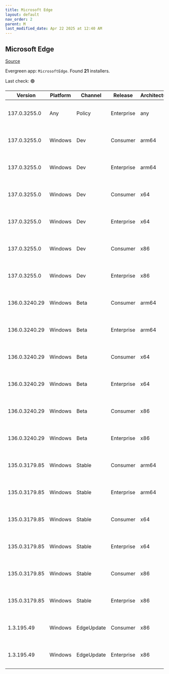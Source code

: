 ```yaml
---
title: Microsoft Edge
layout: default
nav_order: 2
parent: M
last_modified_date: Apr 22 2025 at 12:40 AM
---
```


## Microsoft Edge

[Source](https://www.microsoft.com/edge)

Evergreen app: `MicrosoftEdge`. Found **21** installers.

Last check: 🟢

| Version       | Platform | Channel    | Release    | Architecture | Hash                                                             | URI                                                                                                                                                                                                                                                                                                                      |
| ------------- | -------- | ---------- | ---------- | ------------ | ---------------------------------------------------------------- | ------------------------------------------------------------------------------------------------------------------------------------------------------------------------------------------------------------------------------------------------------------------------------------------------------------------------ |
| 137.0.3255.0  | Any      | Policy     | Enterprise | any          | F94D998767E1D902A8F0C063608585F344981AAE35E8900A58658EFCA921B0DE | [https://msedge.sf.dl.delivery.mp.microsoft.com/filestreamingservice/files/1f073e22-5b74-4e88-8d1b-d10105fb22b8/MicrosoftEdgePolicyTemplates.cab](https://msedge.sf.dl.delivery.mp.microsoft.com/filestreamingservice/files/1f073e22-5b74-4e88-8d1b-d10105fb22b8/MicrosoftEdgePolicyTemplates.cab)                       |
| 137.0.3255.0  | Windows  | Dev        | Consumer   | arm64        | 893B1B7942CDFE658362EE6A4162F810644AB30FF992D9C77A44FA9D5530C8B4 | [https://msedge.sf.dl.delivery.mp.microsoft.com/filestreamingservice/files/d0d44918-7754-4261-a16b-a12dcb2e8584/MicrosoftEdgeDevEnterpriseARM64.msi](https://msedge.sf.dl.delivery.mp.microsoft.com/filestreamingservice/files/d0d44918-7754-4261-a16b-a12dcb2e8584/MicrosoftEdgeDevEnterpriseARM64.msi)                 |
| 137.0.3255.0  | Windows  | Dev        | Enterprise | arm64        | 893B1B7942CDFE658362EE6A4162F810644AB30FF992D9C77A44FA9D5530C8B4 | [https://msedge.sf.dl.delivery.mp.microsoft.com/filestreamingservice/files/d0d44918-7754-4261-a16b-a12dcb2e8584/MicrosoftEdgeDevEnterpriseARM64.msi](https://msedge.sf.dl.delivery.mp.microsoft.com/filestreamingservice/files/d0d44918-7754-4261-a16b-a12dcb2e8584/MicrosoftEdgeDevEnterpriseARM64.msi)                 |
| 137.0.3255.0  | Windows  | Dev        | Consumer   | x64          | DD1CAA25C10A8841C1788352FA5D7CA1624A6638704716479E1F9F0B64F8E53F | [https://msedge.sf.dl.delivery.mp.microsoft.com/filestreamingservice/files/8d4d9030-c8b5-4703-9a68-1be5423b64cd/MicrosoftEdgeDevEnterpriseX64.msi](https://msedge.sf.dl.delivery.mp.microsoft.com/filestreamingservice/files/8d4d9030-c8b5-4703-9a68-1be5423b64cd/MicrosoftEdgeDevEnterpriseX64.msi)                     |
| 137.0.3255.0  | Windows  | Dev        | Enterprise | x64          | DD1CAA25C10A8841C1788352FA5D7CA1624A6638704716479E1F9F0B64F8E53F | [https://msedge.sf.dl.delivery.mp.microsoft.com/filestreamingservice/files/8d4d9030-c8b5-4703-9a68-1be5423b64cd/MicrosoftEdgeDevEnterpriseX64.msi](https://msedge.sf.dl.delivery.mp.microsoft.com/filestreamingservice/files/8d4d9030-c8b5-4703-9a68-1be5423b64cd/MicrosoftEdgeDevEnterpriseX64.msi)                     |
| 137.0.3255.0  | Windows  | Dev        | Consumer   | x86          | A10914913976D0CE7D02F5319E69CCFDD56D5A875A56F9A1B9AF34DAA69E5EF7 | [https://msedge.sf.dl.delivery.mp.microsoft.com/filestreamingservice/files/6b35347c-e4d7-400f-90c9-e034f5e67797/MicrosoftEdgeDevEnterpriseX86.msi](https://msedge.sf.dl.delivery.mp.microsoft.com/filestreamingservice/files/6b35347c-e4d7-400f-90c9-e034f5e67797/MicrosoftEdgeDevEnterpriseX86.msi)                     |
| 137.0.3255.0  | Windows  | Dev        | Enterprise | x86          | A10914913976D0CE7D02F5319E69CCFDD56D5A875A56F9A1B9AF34DAA69E5EF7 | [https://msedge.sf.dl.delivery.mp.microsoft.com/filestreamingservice/files/6b35347c-e4d7-400f-90c9-e034f5e67797/MicrosoftEdgeDevEnterpriseX86.msi](https://msedge.sf.dl.delivery.mp.microsoft.com/filestreamingservice/files/6b35347c-e4d7-400f-90c9-e034f5e67797/MicrosoftEdgeDevEnterpriseX86.msi)                     |
| 136.0.3240.29 | Windows  | Beta       | Consumer   | arm64        | 5F162B9EE1FCF81DB6727A691506C02A0148AD1BF272634559A88C3BC251F7C0 | [https://msedge.sf.dl.delivery.mp.microsoft.com/filestreamingservice/files/e7df1529-7170-4ff6-99ea-b09b6bab07f2/MicrosoftEdgeBetaEnterpriseARM64.msi](https://msedge.sf.dl.delivery.mp.microsoft.com/filestreamingservice/files/e7df1529-7170-4ff6-99ea-b09b6bab07f2/MicrosoftEdgeBetaEnterpriseARM64.msi)               |
| 136.0.3240.29 | Windows  | Beta       | Enterprise | arm64        | 5F162B9EE1FCF81DB6727A691506C02A0148AD1BF272634559A88C3BC251F7C0 | [https://msedge.sf.dl.delivery.mp.microsoft.com/filestreamingservice/files/e7df1529-7170-4ff6-99ea-b09b6bab07f2/MicrosoftEdgeBetaEnterpriseARM64.msi](https://msedge.sf.dl.delivery.mp.microsoft.com/filestreamingservice/files/e7df1529-7170-4ff6-99ea-b09b6bab07f2/MicrosoftEdgeBetaEnterpriseARM64.msi)               |
| 136.0.3240.29 | Windows  | Beta       | Consumer   | x64          | BE8D0635A08E0BA38ECBE513C4711B58104EFC5D1CD3545D4F2153F4163F8125 | [https://msedge.sf.dl.delivery.mp.microsoft.com/filestreamingservice/files/6f87c73b-e739-46ad-a688-e4601989cff6/MicrosoftEdgeBetaEnterpriseX64.msi](https://msedge.sf.dl.delivery.mp.microsoft.com/filestreamingservice/files/6f87c73b-e739-46ad-a688-e4601989cff6/MicrosoftEdgeBetaEnterpriseX64.msi)                   |
| 136.0.3240.29 | Windows  | Beta       | Enterprise | x64          | BE8D0635A08E0BA38ECBE513C4711B58104EFC5D1CD3545D4F2153F4163F8125 | [https://msedge.sf.dl.delivery.mp.microsoft.com/filestreamingservice/files/6f87c73b-e739-46ad-a688-e4601989cff6/MicrosoftEdgeBetaEnterpriseX64.msi](https://msedge.sf.dl.delivery.mp.microsoft.com/filestreamingservice/files/6f87c73b-e739-46ad-a688-e4601989cff6/MicrosoftEdgeBetaEnterpriseX64.msi)                   |
| 136.0.3240.29 | Windows  | Beta       | Consumer   | x86          | 9CB020CE28B76E0528BFE6C0A350CE8B802897AD99B09E95FF200CBE77B9C9E6 | [https://msedge.sf.dl.delivery.mp.microsoft.com/filestreamingservice/files/32b260fa-8f74-4e9a-b526-518952fd1464/MicrosoftEdgeBetaEnterpriseX86.msi](https://msedge.sf.dl.delivery.mp.microsoft.com/filestreamingservice/files/32b260fa-8f74-4e9a-b526-518952fd1464/MicrosoftEdgeBetaEnterpriseX86.msi)                   |
| 136.0.3240.29 | Windows  | Beta       | Enterprise | x86          | 9CB020CE28B76E0528BFE6C0A350CE8B802897AD99B09E95FF200CBE77B9C9E6 | [https://msedge.sf.dl.delivery.mp.microsoft.com/filestreamingservice/files/32b260fa-8f74-4e9a-b526-518952fd1464/MicrosoftEdgeBetaEnterpriseX86.msi](https://msedge.sf.dl.delivery.mp.microsoft.com/filestreamingservice/files/32b260fa-8f74-4e9a-b526-518952fd1464/MicrosoftEdgeBetaEnterpriseX86.msi)                   |
| 135.0.3179.85 | Windows  | Stable     | Consumer   | arm64        | 8AFF138A23EE0FAFD08A424AD4B078D6B0DE584B7E2B60512E21C73B3A93A1F3 | [https://msedge.sf.dl.delivery.mp.microsoft.com/filestreamingservice/files/ff081cd5-f538-43e6-8c6b-6c1bf535709d/MicrosoftEdgeEnterpriseARM64.msi](https://msedge.sf.dl.delivery.mp.microsoft.com/filestreamingservice/files/ff081cd5-f538-43e6-8c6b-6c1bf535709d/MicrosoftEdgeEnterpriseARM64.msi)                       |
| 135.0.3179.85 | Windows  | Stable     | Enterprise | arm64        | 8AFF138A23EE0FAFD08A424AD4B078D6B0DE584B7E2B60512E21C73B3A93A1F3 | [https://msedge.sf.dl.delivery.mp.microsoft.com/filestreamingservice/files/ff081cd5-f538-43e6-8c6b-6c1bf535709d/MicrosoftEdgeEnterpriseARM64.msi](https://msedge.sf.dl.delivery.mp.microsoft.com/filestreamingservice/files/ff081cd5-f538-43e6-8c6b-6c1bf535709d/MicrosoftEdgeEnterpriseARM64.msi)                       |
| 135.0.3179.85 | Windows  | Stable     | Consumer   | x64          | 71F69528B01EDCB5041E710B51E53602F0ACA6A37AEDE518D99D0DD892DA1E9E | [https://msedge.sf.dl.delivery.mp.microsoft.com/filestreamingservice/files/083fb1ff-6b5c-487b-ba95-5c61711c3ec2/MicrosoftEdgeEnterpriseX64.msi](https://msedge.sf.dl.delivery.mp.microsoft.com/filestreamingservice/files/083fb1ff-6b5c-487b-ba95-5c61711c3ec2/MicrosoftEdgeEnterpriseX64.msi)                           |
| 135.0.3179.85 | Windows  | Stable     | Enterprise | x64          | 71F69528B01EDCB5041E710B51E53602F0ACA6A37AEDE518D99D0DD892DA1E9E | [https://msedge.sf.dl.delivery.mp.microsoft.com/filestreamingservice/files/083fb1ff-6b5c-487b-ba95-5c61711c3ec2/MicrosoftEdgeEnterpriseX64.msi](https://msedge.sf.dl.delivery.mp.microsoft.com/filestreamingservice/files/083fb1ff-6b5c-487b-ba95-5c61711c3ec2/MicrosoftEdgeEnterpriseX64.msi)                           |
| 135.0.3179.85 | Windows  | Stable     | Consumer   | x86          | 78E38F9D98AD127DC3FAD468537A38BEEA06BE7268EC93DB0997FF41E449F76E | [https://msedge.sf.dl.delivery.mp.microsoft.com/filestreamingservice/files/d4b514f7-c91e-4721-b9b4-e9e58e7b17d1/MicrosoftEdgeEnterpriseX86.msi](https://msedge.sf.dl.delivery.mp.microsoft.com/filestreamingservice/files/d4b514f7-c91e-4721-b9b4-e9e58e7b17d1/MicrosoftEdgeEnterpriseX86.msi)                           |
| 135.0.3179.85 | Windows  | Stable     | Enterprise | x86          | 78E38F9D98AD127DC3FAD468537A38BEEA06BE7268EC93DB0997FF41E449F76E | [https://msedge.sf.dl.delivery.mp.microsoft.com/filestreamingservice/files/d4b514f7-c91e-4721-b9b4-e9e58e7b17d1/MicrosoftEdgeEnterpriseX86.msi](https://msedge.sf.dl.delivery.mp.microsoft.com/filestreamingservice/files/d4b514f7-c91e-4721-b9b4-e9e58e7b17d1/MicrosoftEdgeEnterpriseX86.msi)                           |
| 1.3.195.49    | Windows  | EdgeUpdate | Consumer   | x86          | 802D87D6188B5A3A0692A16F847C0D9983DA28AAD0E00328F4D4DD4AE9E158E8 | [https://msedge.sf.dl.delivery.mp.microsoft.com/filestreamingservice/files/22b7c0e1-1f86-4a87-a3c1-2ed474607df1/MicrosoftEdgeUpdateSetup_X86_1.3.195.49.exe](https://msedge.sf.dl.delivery.mp.microsoft.com/filestreamingservice/files/22b7c0e1-1f86-4a87-a3c1-2ed474607df1/MicrosoftEdgeUpdateSetup_X86_1.3.195.49.exe) |
| 1.3.195.49    | Windows  | EdgeUpdate | Enterprise | x86          | 802D87D6188B5A3A0692A16F847C0D9983DA28AAD0E00328F4D4DD4AE9E158E8 | [https://msedge.sf.dl.delivery.mp.microsoft.com/filestreamingservice/files/22b7c0e1-1f86-4a87-a3c1-2ed474607df1/MicrosoftEdgeUpdateSetup_X86_1.3.195.49.exe](https://msedge.sf.dl.delivery.mp.microsoft.com/filestreamingservice/files/22b7c0e1-1f86-4a87-a3c1-2ed474607df1/MicrosoftEdgeUpdateSetup_X86_1.3.195.49.exe) |
